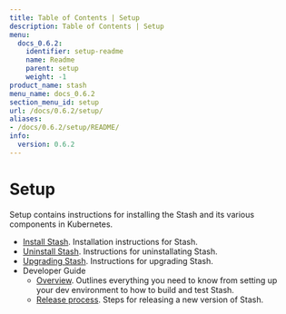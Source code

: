 ```yaml
---
title: Table of Contents | Setup
description: Table of Contents | Setup
menu:
  docs_0.6.2:
    identifier: setup-readme
    name: Readme
    parent: setup
    weight: -1
product_name: stash
menu_name: docs_0.6.2
section_menu_id: setup
url: /docs/0.6.2/setup/
aliases:
- /docs/0.6.2/setup/README/
info:
  version: 0.6.2
---
```


# Setup

Setup contains instructions for installing the Stash and its various components in Kubernetes.

- [Install Stash](/docs/0.6.2/setup/install). Installation instructions for Stash.
- [Uninstall Stash](/docs/0.6.2/setup/uninstall). Instructions for uninstallating Stash.
- [Upgrading Stash](/docs/0.6.2/setup/upgrade). Instructions for upgrading Stash.
- Developer Guide
  - [Overview](/docs/0.6.2/setup/developer-guide/overview). Outlines everything you need to know from setting up your dev environment to how to build and test Stash.
  - [Release process](/docs/0.6.2/setup/developer-guide/release). Steps for releasing a new version of Stash.
